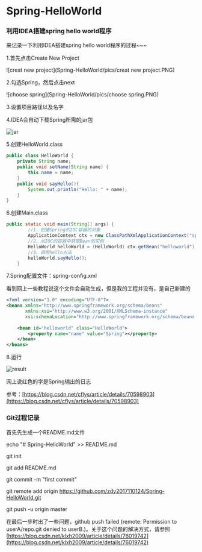 # Spring-HelloWorld

### 利用IDEA搭建spring hello world程序

来记录一下利用IDEA搭建spring hello world程序的过程~~~

1.首先点击Create New Project

![creat new project](Spring-HelloWorld/pics/creat new project.PNG)

2.勾选Spring，然后点击next

![choose spring](Spring-HelloWorld/pics/choose spring.PNG)

3.设置项目路径以及名字

4.IDEA会自动下载Spring所需的jar包

![jar](Spring-HelloWorld/pics/jar.PNG)

5.创建HelloWorld.class

```java
public class HelloWorld {
    private String name;
    public void setName(String name) {
        this.name = name;
    }
    public void sayHello(){
        System.out.println("Hello: " + name);
    }
}
```

6.创建Main.class

```java
public static void main(String[] args) {
        //1、创建Spring的IOC容器的对象
        ApplicationContext ctx = new ClassPathXmlApplicationContext("spring-config.xml");
        //2、从IOC的容器中获取Bean的实例
        HelloWorld helloWorld = (HelloWorld) ctx.getBean("helloworld");
        //3、调用hello方法
        helloWorld.sayHello();
    }
```

7.Spring配置文件：spring-config.xml

看到网上一些教程说这个文件会自动生成，但是我的工程并没有，是自己新建的

```xml
<?xml version="1.0" encoding="UTF-8"?>
<beans xmlns="http://www.springframework.org/schema/beans"
       xmlns:xsi="http://www.w3.org/2001/XMLSchema-instance"
       xsi:schemaLocation="http://www.springframework.org/schema/beans http://www.springframework.org/schema/beans/spring-beans.xsd">
       
    <bean id="helloworld" class="HelloWorld">
        <property name="name" value="Spring"></property>
    </bean>
</beans>
```

8.运行

![result](Spring-HelloWorld/pics/result.PNG)

网上说红色的字是Spring输出的日志

参考：[https://blog.csdn.net/cflys/article/details/70598903](https://blog.csdn.net/cflys/article/details/70598903)

### Git过程记录

首先先生成一个README.md文件

echo "# Spring-HelloWorld" >> README.md

git init

git add README.md

git commit -m "first commit"

git remote add origin https://github.com/zdy2017110124/Spring-HelloWorld.git

git push -u origin master

在最后一步时出了一些问题，github push failed (remote: Permission to userA/repo.git denied to userB.)。关于这个问题的解决方式，请参照[https://blog.csdn.net/klxh2009/article/details/76019742](https://blog.csdn.net/klxh2009/article/details/76019742)